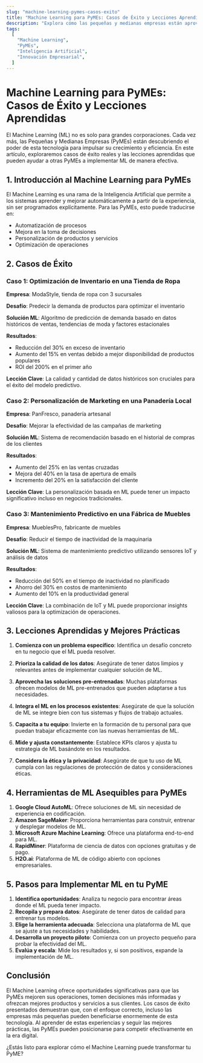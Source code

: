 ```yaml
---
slug: "machine-learning-pymes-casos-exito"
title: "Machine Learning para PyMEs: Casos de Éxito y Lecciones Aprendidas"
description: "Explora cómo las pequeñas y medianas empresas están aprovechando el machine learning para impulsar su crecimiento, con casos de éxito reales y lecciones clave."
tags:
  [
    "Machine Learning",
    "PyMEs",
    "Inteligencia Artificial",
    "Innovación Empresarial",
  ]
---
```


# Machine Learning para PyMEs: Casos de Éxito y Lecciones Aprendidas

El Machine Learning (ML) no es solo para grandes corporaciones. Cada vez más, las Pequeñas y Medianas Empresas (PyMEs) están descubriendo el poder de esta tecnología para impulsar su crecimiento y eficiencia. En este artículo, exploraremos casos de éxito reales y las lecciones aprendidas que pueden ayudar a otras PyMEs a implementar ML de manera efectiva.

## 1. Introducción al Machine Learning para PyMEs

El Machine Learning es una rama de la Inteligencia Artificial que permite a los sistemas aprender y mejorar automáticamente a partir de la experiencia, sin ser programados explícitamente. Para las PyMEs, esto puede traducirse en:

- Automatización de procesos
- Mejora en la toma de decisiones
- Personalización de productos y servicios
- Optimización de operaciones

## 2. Casos de Éxito

### Caso 1: Optimización de Inventario en una Tienda de Ropa

**Empresa**: ModaStyle, tienda de ropa con 3 sucursales

**Desafío**: Predecir la demanda de productos para optimizar el inventario

**Solución ML**: Algoritmo de predicción de demanda basado en datos históricos de ventas, tendencias de moda y factores estacionales

**Resultados**:

- Reducción del 30% en exceso de inventario
- Aumento del 15% en ventas debido a mejor disponibilidad de productos populares
- ROI del 200% en el primer año

**Lección Clave**: La calidad y cantidad de datos históricos son cruciales para el éxito del modelo predictivo.

### Caso 2: Personalización de Marketing en una Panadería Local

**Empresa**: PanFresco, panadería artesanal

**Desafío**: Mejorar la efectividad de las campañas de marketing

**Solución ML**: Sistema de recomendación basado en el historial de compras de los clientes

**Resultados**:

- Aumento del 25% en las ventas cruzadas
- Mejora del 40% en la tasa de apertura de emails
- Incremento del 20% en la satisfacción del cliente

**Lección Clave**: La personalización basada en ML puede tener un impacto significativo incluso en negocios tradicionales.

### Caso 3: Mantenimiento Predictivo en una Fábrica de Muebles

**Empresa**: MueblesPro, fabricante de muebles

**Desafío**: Reducir el tiempo de inactividad de la maquinaria

**Solución ML**: Sistema de mantenimiento predictivo utilizando sensores IoT y análisis de datos

**Resultados**:

- Reducción del 50% en el tiempo de inactividad no planificado
- Ahorro del 30% en costos de mantenimiento
- Aumento del 10% en la productividad general

**Lección Clave**: La combinación de IoT y ML puede proporcionar insights valiosos para la optimización de operaciones.

## 3. Lecciones Aprendidas y Mejores Prácticas

1. **Comienza con un problema específico**: Identifica un desafío concreto en tu negocio que el ML pueda resolver.

2. **Prioriza la calidad de los datos**: Asegúrate de tener datos limpios y relevantes antes de implementar cualquier solución de ML.

3. **Aprovecha las soluciones pre-entrenadas**: Muchas plataformas ofrecen modelos de ML pre-entrenados que pueden adaptarse a tus necesidades.

4. **Integra el ML en los procesos existentes**: Asegúrate de que la solución de ML se integre bien con tus sistemas y flujos de trabajo actuales.

5. **Capacita a tu equipo**: Invierte en la formación de tu personal para que puedan trabajar eficazmente con las nuevas herramientas de ML.

6. **Mide y ajusta constantemente**: Establece KPIs claros y ajusta tu estrategia de ML basándote en los resultados.

7. **Considera la ética y la privacidad**: Asegúrate de que tu uso de ML cumpla con las regulaciones de protección de datos y consideraciones éticas.

## 4. Herramientas de ML Asequibles para PyMEs

1. **Google Cloud AutoML**: Ofrece soluciones de ML sin necesidad de experiencia en codificación.
2. **Amazon SageMaker**: Proporciona herramientas para construir, entrenar y desplegar modelos de ML.
3. **Microsoft Azure Machine Learning**: Ofrece una plataforma end-to-end para ML.
4. **RapidMiner**: Plataforma de ciencia de datos con opciones gratuitas y de pago.
5. **H2O.ai**: Plataforma de ML de código abierto con opciones empresariales.

## 5. Pasos para Implementar ML en tu PyME

1. **Identifica oportunidades**: Analiza tu negocio para encontrar áreas donde el ML pueda tener impacto.
2. **Recopila y prepara datos**: Asegúrate de tener datos de calidad para entrenar tus modelos.
3. **Elige la herramienta adecuada**: Selecciona una plataforma de ML que se ajuste a tus necesidades y habilidades.
4. **Desarrolla un proyecto piloto**: Comienza con un proyecto pequeño para probar la efectividad del ML.
5. **Evalúa y escala**: Mide los resultados y, si son positivos, expande la implementación de ML.

## Conclusión

El Machine Learning ofrece oportunidades significativas para que las PyMEs mejoren sus operaciones, tomen decisiones más informadas y ofrezcan mejores productos y servicios a sus clientes. Los casos de éxito presentados demuestran que, con el enfoque correcto, incluso las empresas más pequeñas pueden beneficiarse enormemente de esta tecnología. Al aprender de estas experiencias y seguir las mejores prácticas, las PyMEs pueden posicionarse para competir efectivamente en la era digital.

¿Estás listo para explorar cómo el Machine Learning puede transformar tu PyME?
